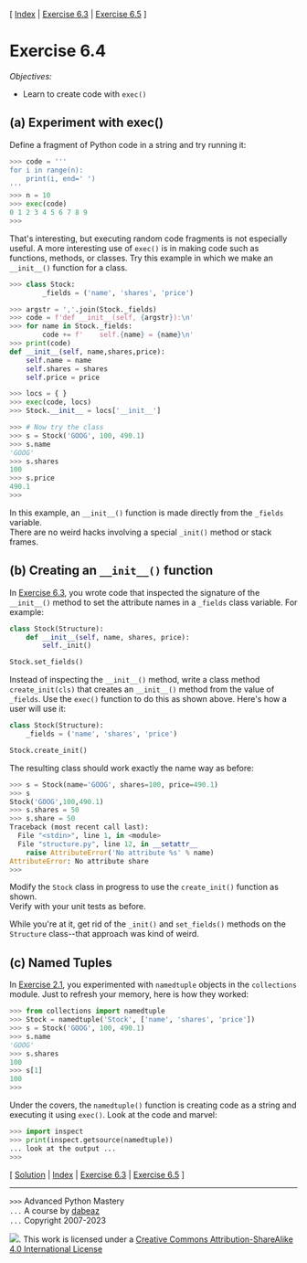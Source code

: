 \[ [Index](index.md) | [Exercise 6.3](ex6_3.md) | [Exercise 6.5](ex6_5.md) \]

# Exercise 6.4

*Objectives:*

- Learn to create code with `exec()`

## (a) Experiment with exec()

Define a fragment of Python code in a string and try running it:

```python
>>> code = '''
for i in range(n):
    print(i, end=' ')
'''
>>> n = 10
>>> exec(code)
0 1 2 3 4 5 6 7 8 9
>>>
```

That's interesting, but executing random code fragments is not
especially useful. A more interesting use of `exec()` is in making
code such as functions, methods, or classes.  Try this example in
which we make an `__init__()` function for a class.

```python
>>> class Stock:
        _fields = ('name', 'shares', 'price')

>>> argstr = ','.join(Stock._fields)
>>> code = f'def __init__(self, {argstr}):\n'
>>> for name in Stock._fields:
        code += f'    self.{name} = {name}\n'
>>> print(code)
def __init__(self, name,shares,price):
    self.name = name
    self.shares = shares
    self.price = price

>>> locs = { }
>>> exec(code, locs)
>>> Stock.__init__ = locs['__init__']

>>> # Now try the class
>>> s = Stock('GOOG', 100, 490.1)
>>> s.name
'GOOG'
>>> s.shares
100
>>> s.price
490.1
>>> 
```

In this example, an `__init__()` function is made directly from the `_fields` variable.  
There are no weird hacks involving a special `_init()` method or stack frames.

## (b) Creating an `__init__()` function

In [Exercise 6.3](ex6_3.md), you wrote code that inspected the
signature of the `__init__()` method to set the attribute names
in a `_fields` class variable.   For example:

```python
class Stock(Structure):
    def __init__(self, name, shares, price):
        self._init()

Stock.set_fields()
```

Instead of inspecting the `__init__()` method, write a class method
`create_init(cls)` that creates an `__init__()` method from the value of
`_fields`.  Use the `exec()` function to do this as shown above. 
Here's how a user will use it:

```python
class Stock(Structure):
    _fields = ('name', 'shares', 'price')

Stock.create_init()
```

The resulting class should work exactly the name way as before:

```python
>>> s = Stock(name='GOOG', shares=100, price=490.1)
>>> s
Stock('GOOG',100,490.1)
>>> s.shares = 50
>>> s.share = 50
Traceback (most recent call last):
  File "<stdin>", line 1, in <module>
  File "structure.py", line 12, in __setattr__
    raise AttributeError('No attribute %s' % name)
AttributeError: No attribute share
>>> 
```

Modify the `Stock` class in progress to use the `create_init()` function as shown.  
Verify with your unit tests as before.

While you're at it, get rid of the `_init()` and `set_fields()`
methods on the `Structure` class--that approach was kind of weird.

## (c) Named Tuples

In [Exercise 2.1](ex2_1.md), you experimented with `namedtuple` objects
in the `collections` module.  Just to refresh your memory, here is how
they worked:

```python
>>> from collections import namedtuple
>>> Stock = namedtuple('Stock', ['name', 'shares', 'price'])
>>> s = Stock('GOOG', 100, 490.1)
>>> s.name
'GOOG'
>>> s.shares
100
>>> s[1]
100
>>>
```

Under the covers, the `namedtuple()` function is creating code as a string
and executing it using `exec()`.   Look at the code and marvel:

```python
>>> import inspect
>>> print(inspect.getsource(namedtuple))
... look at the output ...
>>>
```

\[ [Solution](soln6_4.md) | [Index](index.md) | [Exercise 6.3](ex6_3.md) | [Exercise 6.5](ex6_5.md) \]

----
`>>>` Advanced Python Mastery  
`...` A course by [dabeaz](https://www.dabeaz.com)  
`...` Copyright 2007-2023  

![](https://i.creativecommons.org/l/by-sa/4.0/88x31.png). This work is licensed under a [Creative Commons Attribution-ShareAlike 4.0 International License](http://creativecommons.org/licenses/by-sa/4.0/)
